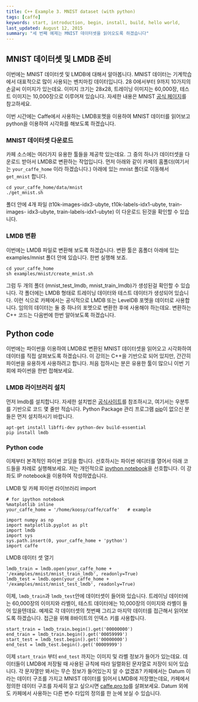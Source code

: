 ```yaml
---
title: C++ Example 3. MNIST dataset (with python)
tags: [caffe]
keywords: start, introduction, begin, install, build, hello world,
last_updated: August 12, 2015
summary: "세 번째 예제는 MNIST 데이터셋을 읽어오도록 하겠습니다"
---
```


## MNIST 데이터셋 및 LMDB 준비

이번에는 MNIST 데이터셋 및 LMDB에 대해서 알아봅니다. MNIST 데이터는 기계학습에서 대표적으로 많이 사용되는 벤치마킹 데이터입니다.
28 0에서부터 9까지 10가지의 손글씨 이미지가 있는데요. 이미지 크기는 28x28, 트레이닝 이미지는 60,000장, 테스트 이미지는
10,000장으로 이루어져 있습니다. 자세한 내용은 MNIST [공식 페이지](http://yann.lecun.com/exdb/mnist/
)를 참고하세요.

이번 시간에는 Caffe에서 사용하는 LMDB포멧을 이용하여 MNIST 데이터를 읽어보고 python을 이용하여 시각화를 해보도록 하겠습니다.

### MNIST 데이터셋 다운로드

카페 소스에는 여러가지 유용한 툴들을 제공학 있는데요. 그 중의 하나가 데이터셋을 다운로드 받아서 LMDB로 변환하는 작업입니다. 먼저 아래와
같이 카페의 홈폴더(여기서는 `your_caffe_home` 이라 하겠습니다.) 아래에 있는 mnist 폴더로 이동해서 `get_mnist`
합니다.

```
cd your_caffe_home/data/mnist
./get_mnist.sh
```

폴더 안에 4개 파일 (t10k-images-idx3-ubyte, t10k-labels-idx1-ubyte, train-images-
idx3-ubyte,
train-labels-idx1-ubyte) 이 다운로드 된것을 확인할 수 있습니다.

### LMDB 변환

이번에는 LMDB 파일로 변환해 보도록 하겠습니다. 변환 툴은 홈폴더 아래에 있는 examples/mnist 폴더 안에 있습니다. 한번 실행해
보죠.

```
cd your_caffe_home
sh examples/mnist/create_mnist.sh
```

그럼 두 개의 폴더 (mnist_test_lmdb, mnist_train_lmdb)가 생성된걸 확인할 수 있습니다. 각 폴더에는 LMDB 형태로
트레이닝 데이터와 테스트 데이터가 생성되어 있습니다. 이런 식으로 카페에서는 공식적으로 LMDB 또는 LevelDB 포멧을 데이터로 사용합니다.
임의의 데이터는 둘 중 하나의 포멧으로 변환한 후에 사용해야 하는데요. 변환하는 C++ 코드는 다음번에 한번 알아보도록 하겠습니다.

## Python code

이번에는 파이썬을 이용하여 LMDB로 변환된 MNIST 데이터셋을 읽어오고 시각화하여 데이터를 직접 살펴보도록 하겠습니다. 이 강의는 C++을 기반으로 되어 있지만, 간간히 파이썬을 유용하게 사용하려고 합니다. 처음 접하시는 분은 유용한 툴이 많으니 이번 기회에 파이썬을 한번 접해보세요. 

### LMDB 라이브러리 설치 

먼저 lmdb를 설치합니다. 자세한 설치법은 [공식사이트](https://lmdb.readthedocs.org/en/release/)를
참조하시고, 여기서는 우분투를 기반으로 코드 몇 줄만 적습니다. Python Package 관리 프로그램
[pip](https://pypi.python.org/pypi/pip)이 없으신 분들은 먼저 설치하시기 바랍니다.

```
apt-get install libffi-dev python-dev build-essential
pip install lmdb
```

### Python code

이제부터 본격적인 파이썬 코딩을 합니다. 선호하시는 파이썬 에디터를 열어서 아래 코드들을 차례로 실행해보세요. 저는 개인적으로 [ipython
notebook](http://ipython.org/notebook.html)을 선호합니다. 이 강좌도 IP notebook을 이용하여
작성하였습니다.

LMDB 및 카페 파이썬 라이브러리 import


    # for ipython notebook
    %matplotlib inline  
    your_caffe_home = '/home/koosy/caffe/caffe'   # example
    
    import numpy as np
    import matplotlib.pyplot as plt
    import lmdb
    import sys
    sys.path.insert(0, your_caffe_home + 'python')
    import caffe

LMDB 데이터 셋 열기


    lmdb_train = lmdb.open(your_caffe_home + '/examples/mnist/mnist_train_lmdb', readonly=True)
    lmdb_test = lmdb.open(your_caffe_home + '/examples/mnist/mnist_test_lmdb', readonly=True)

이제, `lmdb_train`과 `lmdb_test`안에 데이터셋이 들어와 있습니다. 트레이닝 데이터에는 60,000장의 이미지와 라벨이,
테스트 데이터에는 10,000장의 이미지와 라벨이 들어 있을텐데요. 예제로 각 데이터셋의 첫번째 그리고 마지막 데이터를 접근해서 읽어보도록
하겠습니다. 접근을 위해 8바이트의 인덱스 키를 사용합니다.


    start_train = lmdb_train.begin().get('00000000')
    end_train = lmdb_train.begin().get('00059999')
    start_test = lmdb_test.begin().get('00000000')
    end_test = lmdb_test.begin().get('00009999')

이제 `start_train` 부터 `end_test` 까지는 이미지 및 라벨 정보가 들어가 있는데요. 데이터들이 LMDB에 저장될 때 사용된
규칙에 따라 일렬화된 문자열로 저장이 되어 있습니다. 각 문자열만 봐서는 무슨 정보가 들어있는지 알 수 없겠죠? 카페에서는 Datum 이라는
데이터 구조를 가지고 MNIST 데이터를 읽어서 LMDB에 저장했는데요, 카페에서 정의한 데이터 구조를 자세히 알고 싶으시면 [caffe.pro
to](https://github.com/BVLC/caffe/blob/master/src/caffe/proto/caffe.proto)를
살펴보세요. Datum 외에도 카페에서 사용하는 다른 변수 타입의 정의를 한 눈에 보실 수 있습니다.


    
